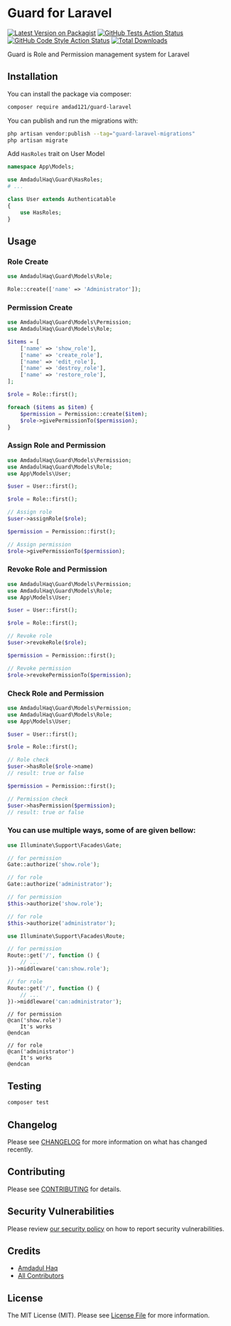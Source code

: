 # Guard for Laravel

[![Latest Version on Packagist](https://img.shields.io/packagist/v/amdad121/guard-laravel.svg?style=flat-square)](https://packagist.org/packages/amdad121/guard-laravel)
[![GitHub Tests Action Status](https://img.shields.io/github/actions/workflow/status/amdad121/guard-laravel/run-tests.yml?branch=main&label=tests&style=flat-square)](https://github.com/amdad121/guard-laravel/actions?query=workflow%3Arun-tests+branch%3Amain)
[![GitHub Code Style Action Status](https://img.shields.io/github/actions/workflow/status/amdad121/guard-laravel/fix-php-code-style-issues.yml?branch=main&label=code%20style&style=flat-square)](https://github.com/amdad121/guard-laravel/actions?query=workflow%3A"Fix+PHP+code+style+issues"+branch%3Amain)
[![Total Downloads](https://img.shields.io/packagist/dt/amdad121/guard-laravel.svg?style=flat-square)](https://packagist.org/packages/amdad121/guard-laravel)

Guard is Role and Permission management system for Laravel

## Installation

You can install the package via composer:

```bash
composer require amdad121/guard-laravel
```

You can publish and run the migrations with:

```bash
php artisan vendor:publish --tag="guard-laravel-migrations"
php artisan migrate
```

Add `HasRoles` trait on User Model

```php
namespace App\Models;

use AmdadulHaq\Guard\HasRoles;
# ...

class User extends Authenticatable
{
    use HasRoles;
}
```

## Usage

### Role Create

```php
use AmdadulHaq\Guard\Models\Role;

Role::create(['name' => 'Administrator']);
```

### Permission Create

```php
use AmdadulHaq\Guard\Models\Permission;
use AmdadulHaq\Guard\Models\Role;

$items = [
    ['name' => 'show_role'],
    ['name' => 'create_role'],
    ['name' => 'edit_role'],
    ['name' => 'destroy_role'],
    ['name' => 'restore_role'],
];

$role = Role::first();

foreach ($items as $item) {
    $permission = Permission::create($item);
    $role->givePermissionTo($permission);
}
```

### Assign Role and Permission

```php
use AmdadulHaq\Guard\Models\Permission;
use AmdadulHaq\Guard\Models\Role;
use App\Models\User;

$user = User::first();

$role = Role::first();

// Assign role
$user->assignRole($role);

$permission = Permission::first();

// Assign permission
$role->givePermissionTo($permission);
```

### Revoke Role and Permission

```php
use AmdadulHaq\Guard\Models\Permission;
use AmdadulHaq\Guard\Models\Role;
use App\Models\User;

$user = User::first();

$role = Role::first();

// Revoke role
$user->revokeRole($role);

$permission = Permission::first();

// Revoke permission
$role->revokePermissionTo($permission);
```

### Check Role and Permission

```php
use AmdadulHaq\Guard\Models\Permission;
use AmdadulHaq\Guard\Models\Role;
use App\Models\User;

$user = User::first();

$role = Role::first();

// Role check
$user->hasRole($role->name)
// result: true or false

$permission = Permission::first();

// Permission check
$user->hasPermission($permission);
// result: true or false
```

### You can use multiple ways, some of are given bellow:

```php
use Illuminate\Support\Facades\Gate;

// for permission
Gate::authorize('show.role');

// for role
Gate::authorize('administrator');
```

```php
// for permission
$this->authorize('show.role');

// for role
$this->authorize('administrator');
```

```php
use Illuminate\Support\Facades\Route;

// for permission
Route::get('/', function () {
    // ...
})->middleware('can:show.role');

// for role
Route::get('/', function () {
    // ...
})->middleware('can:administrator');
```

```blade
// for permission
@can('show.role')
    It's works
@endcan

// for role
@can('administrator')
    It's works
@endcan
```

## Testing

```bash
composer test
```

## Changelog

Please see [CHANGELOG](CHANGELOG.md) for more information on what has changed recently.

## Contributing

Please see [CONTRIBUTING](CONTRIBUTING.md) for details.

## Security Vulnerabilities

Please review [our security policy](../../security/policy) on how to report security vulnerabilities.

## Credits

-   [Amdadul Haq](https://github.com/amdad121)
-   [All Contributors](../../contributors)

## License

The MIT License (MIT). Please see [License File](LICENSE.md) for more information.
